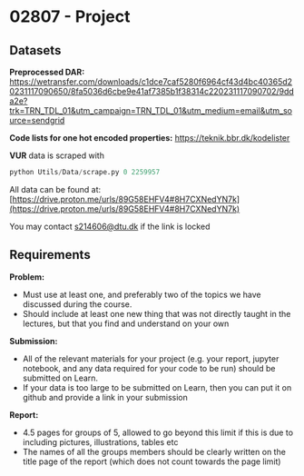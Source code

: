 # 02807 - Project

## Datasets

**Preprocessed DAR:** https://wetransfer.com/downloads/c1dce7caf5280f6964cf43d4bc40365d20231117090650/8fa5036d6cbe9e41af7385b1f38314c220231117090702/9dda2e?trk=TRN_TDL_01&utm_campaign=TRN_TDL_01&utm_medium=email&utm_source=sendgrid

**Code lists for one hot encoded properties:** https://teknik.bbr.dk/kodelister

**VUR** 
data is scraped with
```py
python Utils/Data/scrape.py 0 2259957
```

All data can be found at: [https://drive.proton.me/urls/89G58EHFV4#8H7CXNedYN7k](https://drive.proton.me/urls/89G58EHFV4#8H7CXNedYN7k)

You may contact s214606@dtu.dk if the link is locked

## Requirements
**Problem:**
- Must use at least one, and preferably two of the topics we have discussed during the course.
- Should include at least one new thing that was not directly taught in the lectures, but that you find and understand on your own

**Submission:**
- All of the relevant materials for your project (e.g. your report, jupyter notebook, and any data required for your code to be run) should be submitted on Learn. 
- If your data is too large to be submitted on Learn, then you can put it on github and provide a link in your submission

**Report:**
- 4.5 pages for groups of 5, allowed to go beyond this limit if this is due to including pictures, illustrations, tables etc
- The names of all the groups members should be clearly written on the title page of the report (which does not count towards the page limit)
